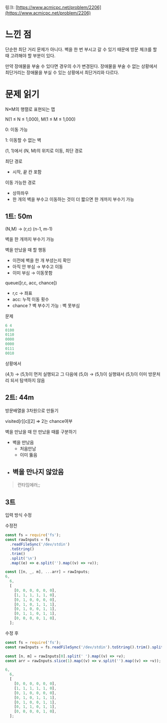 링크: [https://www.acmicpc.net/problem/2206](https://www.acmicpc.net/problem/2206)

# 느낀 점

단순한 최단 거리 문제가 아니다. 벽을 한 번 부시고 갈 수 있기 때문에 방문 체크를 할 때 고려해야 할 부분이 있다.

만약 장애물을 부술 수 있다면 경우의 수가 변경된다. 장애물을 부술 수 없는 상황에서 최단거리는 장애물을 부실 수 있는 상황에서 최단거리와 다르다.

# 문제 읽기

N×M의 행렬로 표현되는 맵

N(1 ≤ N ≤ 1,000), M(1 ≤ M ≤ 1,000)

0: 이동 가능

1: 이동할 수 없는 벽

(1, 1)에서 (N, M)의 위치로 이동, 최단 경로

최단 경로

- 시작, 끝 칸 포함

이동 가능한 경로

- 상하좌우
- 한 개의 벽을 부수고 이동하는 것이 더 짧으면 한 개까지 부수기 가능

## 1트: 50m

(N,M) → (r,c) (n-1, m-1)

벽을 한 개까지 부수기 가능

벽을 만났을 때 할 행동

- 이전에 벽을 한 개 부셨는지 확인
- 아직 안 부심 → 부수고 이동
- 이미 부심 → 이동못함

queue([r,c, acc, chance])

- r,c → 좌표
- acc: 누적 이동 횟수
- chance ? 벽 부수기 가능 : 벽 못부심

문제

```jsx
6 4
0100
0110
0000
0000
0111
0010
```

상황에서

(4,1) → (5,1)이 먼저 실행되고 그 다음에 (5,0) → (5,1)이 실행돼서 (5,1)이 이미 방문처리 되서 탐색하지 않음

## 2트: 44m

방문배열을 3차원으로 만들기

visited[r][c][2] ⇒ 2는 chance여부

벽을 만났을 때 안 만났을 때를 구분하기

- 벽을 만났음
  - 처음만남
  - 이미 뚫음
- ## 벽을 만나지 않았음

> 런타임에러;;

## 3트

입력 방식 수정

수정전

```jsx
const fs = require('fs');
const rawInputs = fs
  .readFileSync('/dev/stdin')
  .toString()
  .trim()
  .split('\n')
  .map((e) => e.split('').map((v) => +v));

const [[n, _, m], ...arr] = rawInputs;
6,
  6,
  [
    [0, 0, 0, 0, 0, 0],
    [1, 1, 1, 1, 1, 0],
    [0, 1, 0, 0, 0, 0],
    [0, 1, 0, 1, 1, 1],
    [0, 1, 0, 0, 1, 1],
    [0, 1, 1, 0, 1, 1],
    [0, 0, 0, 0, 1, 0],
  ];
```

수정 후

```jsx
const fs = require('fs');
const rawInputs = fs.readFileSync('/dev/stdin').toString().trim().split('\n');

const [n, m] = rawInputs[0].split(' ').map((v) => +v);
const arr = rawInputs.slice(1).map((v) => v.split('').map((v) => +v));

6,
  6,
  [
    [0, 0, 0, 0, 0, 0],
    [1, 1, 1, 1, 1, 0],
    [0, 1, 0, 0, 0, 0],
    [0, 1, 0, 1, 1, 1],
    [0, 1, 0, 0, 1, 1],
    [0, 1, 1, 0, 1, 1],
    [0, 0, 0, 0, 1, 0],
  ];
```
